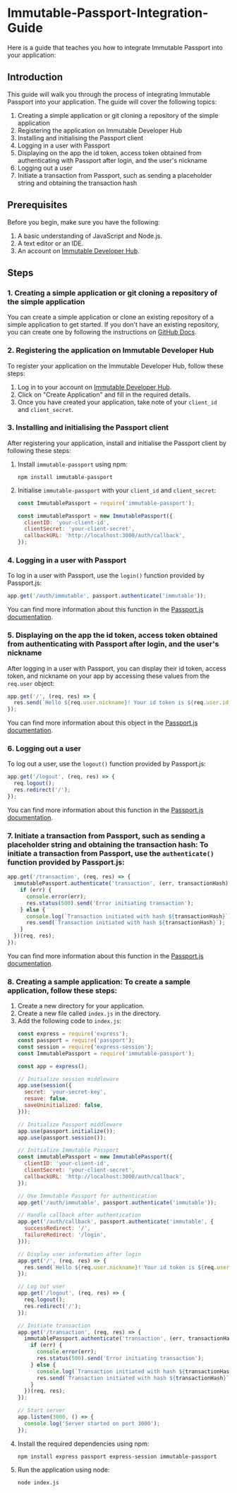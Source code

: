 # Immutable-Passport-Integration-Guide

Here is a guide that teaches you how to integrate Immutable Passport into your application:

## Introduction
This guide will walk you through the process of integrating Immutable Passport into your application. The guide will cover the following topics:

1. Creating a simple application or git cloning a repository of the simple application
2. Registering the application on Immutable Developer Hub
3. Installing and initialising the Passport client
4. Logging in a user with Passport
5. Displaying on the app the id token, access token obtained from authenticating with Passport after login, and the user's nickname
6. Logging out a user
7. Initiate a transaction from Passport, such as sending a placeholder string and obtaining the transaction hash

## Prerequisites
Before you begin, make sure you have the following:

1. A basic understanding of JavaScript and Node.js.
2. A text editor or an IDE.
3. An account on [Immutable Developer Hub](https://hub.immutable.com/).

## Steps

### 1. Creating a simple application or git cloning a repository of the simple application

You can create a simple application or clone an existing repository of a simple application to get started. If you don't have an existing repository, you can create one by following the instructions on [GitHub Docs](https://docs.github.com/en/repositories/creating-and-managing-repositories/cloning-a-repository).

### 2. Registering the application on Immutable Developer Hub

To register your application on the Immutable Developer Hub, follow these steps:

1. Log in to your account on [Immutable Developer Hub](https://hub.immutable.com/).
2. Click on "Create Application" and fill in the required details.
3. Once you have created your application, take note of your `client_id` and `client_secret`.

### 3. Installing and initialising the Passport client

After registering your application, install and initialise the Passport client by following these steps:

1. Install `immutable-passport` using npm:
   ```
   npm install immutable-passport
   ```
2. Initialise `immutable-passport` with your `client_id` and `client_secret`:
   ```javascript
   const ImmutablePassport = require('immutable-passport');

   const immutablePassport = new ImmutablePassport({
     clientID: 'your-client-id',
     clientSecret: 'your-client-secret',
     callbackURL: 'http://localhost:3000/auth/callback',
   });
   ```

### 4. Logging in a user with Passport

To log in a user with Passport, use the `login()` function provided by Passport.js:

```javascript
app.get('/auth/immutable', passport.authenticate('immutable'));
```

You can find more information about this function in the [Passport.js documentation](https://www.passportjs.org/concepts/authentication/login/).

### 5. Displaying on the app the id token, access token obtained from authenticating with Passport after login, and the user's nickname

After logging in a user with Passport, you can display their id token, access token, and nickname on your app by accessing these values from the `req.user` object:

```javascript
app.get('/', (req, res) => {
  res.send(`Hello ${req.user.nickname}! Your id token is ${req.user.id_token} and your access token is ${req.user.access_token}.`);
});
```

You can find more information about this object in the [Passport.js documentation](https://www.passportjs.org/docs/profile/).

### 6. Logging out a user

To log out a user, use the `logout()` function provided by Passport.js:

```javascript
app.get('/logout', (req, res) => {
  req.logout();
  res.redirect('/');
});
```

You can find more information about this function in the [Passport.js documentation](https://www.passportjs.org/docs/logout/).

### 7. **Initiate a transaction from Passport, such as sending a placeholder string and obtaining the transaction hash**: To initiate a transaction from Passport, use the `authenticate()` function provided by Passport.js:

```javascript
app.get('/transaction', (req, res) => {
  immutablePassport.authenticate('transaction', (err, transactionHash) => {
    if (err) {
      console.error(err);
      res.status(500).send('Error initiating transaction');
    } else {
      console.log(`Transaction initiated with hash ${transactionHash}`);
      res.send(`Transaction initiated with hash ${transactionHash}`);
    }
  })(req, res);
});
```

You can find more information about this function in the [Passport.js documentation](https://www.passportjs.org/docs/authenticate/).

### 8. **Creating a sample application**: To create a sample application, follow these steps:

   1. Create a new directory for your application.
   2. Create a new file called `index.js` in the directory.
   3. Add the following code to `index.js`:
      ```javascript
      const express = require('express');
      const passport = require('passport');
      const session = require('express-session');
      const ImmutablePassport = require('immutable-passport');

      const app = express();

      // Initialize session middleware
      app.use(session({
        secret: 'your-secret-key',
        resave: false,
        saveUninitialized: false,
      }));

      // Initialize Passport middleware
      app.use(passport.initialize());
      app.use(passport.session());

      // Initialize Immutable Passport
      const immutablePassport = new ImmutablePassport({
        clientID: 'your-client-id',
        clientSecret: 'your-client-secret',
        callbackURL: 'http://localhost:3000/auth/callback',
      });

      // Use Immutable Passport for authentication
      app.get('/auth/immutable', passport.authenticate('immutable'));

      // Handle callback after authentication
      app.get('/auth/callback', passport.authenticate('immutable', {
        successRedirect: '/',
        failureRedirect: '/login',
      }));

      // Display user information after login
      app.get('/', (req, res) => {
        res.send(`Hello ${req.user.nickname}! Your id token is ${req.user.id_token} and your access token is ${req.user.access_token}.`);
      });

      // Log out user
      app.get('/logout', (req, res) => {
        req.logout();
        res.redirect('/');
      });

      // Initiate transaction
      app.get('/transaction', (req, res) => {
        immutablePassport.authenticate('transaction', (err, transactionHash) => {
          if (err) {
            console.error(err);
            res.status(500).send('Error initiating transaction');
          } else {
            console.log(`Transaction initiated with hash ${transactionHash}`);
            res.send(`Transaction initiated with hash ${transactionHash}`);
          }
        })(req, res);
      });

      // Start server
      app.listen(3000, () => {
        console.log('Server started on port 3000');
      });
      ```
   4. Install the required dependencies using npm:
       ```
       npm install express passport express-session immutable-passport
       ```
   5. Run the application using node:
       ```
       node index.js
       ```
